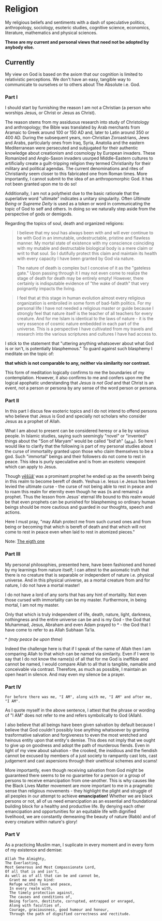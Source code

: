# Religion
My religious beliefs and sentiments with a dash of speculative politics, anthropology, sociology, esoteric studies, cognitive science, economics, literature, mathematics and physical sciences. 

**These are my current and personal views that need not be adopted by anybody else.**

## Currently
My view on God is based on the axiom that our cognition is limited to relativistic perceptions. We don't have an easy, tangible way to communicate to ourselves or to others about The Absolute i.e. God.

### Part I
I should start by furnishing the reason I am not a Christian (a person who worships Jesus, or Christ or Jesus as Christ). 

The reason stems from my assiduous research into study of Christology and anthropology; the Bible was translated by Arab merchants from Aramaic to Greek around 100 or 150 AD and, later to Latin around 350 or 400 AD. During the subsequent years, non-Christian Zoroastrians, Jews and Arabs, particularly ones from Iraq, Syria, Anatolia and the eastern Mediterranean were persecuted and subjugated for their authentic knowledge about creationism and cosmology by European invaders. These Romanized and Anglo-Saxon invaders usurped Middle-Eastern cultures to artificially create a guilt-tripping religion they termed Christianity for their military and political agendas. The current denominations and rites of Christianity seem closer to this fabricated one from Roman times. More importantly, I cannot submit to the idea of an anthropomorphic God. It has not been granted upon me to do so!

Additionally, I am not a polytheist due to the basic rationale that the superlative word "ultimate" indicates a unitary singularity. Often *Ultimate Being* or *Supreme Deity* is used as a token or word in communicating the topic of God to self and others. In doing so we naturally step aside from the perspective of gods or demigods.  

Regarding the topics of soul, death and organized religions: 
> I believe that my soul has always been with and will ever continue to be with God in an immutable, undestructable, pristine and flawless manner. My mortal state of existence with my conscience coinciding with my mutable and destructable biological body is a mere claim or writ to that soul. So I dutifully protect this claim and maintain its health with every capacity I have been granted by God via nature. 

> The nature of death is complex but I conceive of it as the "gateless gate." Upon passing through it I may not even come to realize the stage of death for death may be entirely empty! However, there certainly is indisputable evidence of "the wake of death" that very poignantly impacts the living. 

> I feel that at this stage in human evolution almost every religious organization is embroiled in some form of bad-faith politics. For my personal life I have not needed a religious master or guide because I strongly feel that nature itself is the teacher of all teachers for every creature. And for me Islam is identical to the laws of nature - it is the very essence of cosmic nature embedded in each part of the universe. This is a perspective I have cultivated from my travels and research into the various scriptures and cultures I have had access to. 

I stick to the statement that "uttering anything whatsoever about what God is or isn't, is potentially blasphemous." To guard against such blasphemy I meditate on the topic of: 

**that which is not comparable to any, neither via similarity nor contrast.**

This form of meditation logically confirms to me the boundaries of my contemplation. However, it also confirms to me and confers upon me the logical apophatic understanding that *Jesus is not God* and that Christ is an event, not a person or persona by any sense of the word person or persona. 

### Part II
In this part I discus few esoteric topics and I do not intend to offend persons who believe that Jesus is God and specially not scholars who consider Jesus as a prophet of Allah. 

What I am about to present can be considered heresy or a lie by various people. In Islamic studies, saying such seemingly "novel" or "invented" things about the "Son of Maryam" would be called "bid'ah" ([بدعة](https://en.wikipedia.org/wiki/Bid%CA%BBah)). So here I would like to clarify that the following is part of my personal studies about the curse of immortality granted upon those who claim themselves to be a god. Such "immortal" beings and their followers do not come to rest in peace. This idea is purly speculative and is from an esoteric viewpoint which can apply to Jesus.  

Though [yēšūă‘](https://en.wikipedia.org/wiki/Yeshua) was a prominant prophet he ended up as the seventh being in this realm to become bereft of death. Yeshua i.e. Iesus i.e Jesus has been levied the ultimate curse - the curse of not being able to rest in peace and to roam this realm for eternity even though he was (is and remains) a prophet. Thus the lesson from Jesus' eternal life bound to this realm would be that even prophets can be punished for blaspheming so ordinary human beings should be more cautious and guarded in our thoughts, speech and actions. 

Here I must pray, "may Allah protect me from such cursed ones and from being or becoming that which is bereft of death and that which will not come to rest in peace even when laid to rest in atomized pieces."   

Note: [The eigth one](https://github.com/my-beliefs/speculative/blob/master/the-eigth-one.md)

### Part III
My personal philosophies, presented here, have been fashioned and honed by my learnings from nature itself; I can attest to the axiomatic truth that there is no creature that is separable or independent of nature i.e. physical universe. And in this physical universe, as a mortal creature from and for nature, I do not have a mortal master! 

I do not have a lord of any sorts that has any hint of mortality. Not even those cursed with immortality can be my master. Furthermore, in being mortal, I am not my master. 

Only that which is truly independent of life, death, nature, light, darkness, nothingness and the entire universe can be and is my God - the God that Muhammad, Jesus, Abraham and even Adam prayed to **^** - the God that I have come to refer to as Allah Subhaan Ta'la. 

**^** *(may peace be upon thme)*

Indeed the challenge here is that if I speak of the name of Allah then I am comparing Allah to that which can be named via similarity. Even if I were to say that I do not know the name(s) of all that for me God is ineffible and cannot be named, I would compare Allah to all that is tangible, namable and conceivable via contrast. Therefore, as much as possible, I maintain an open heart in silence. And may even my silence be a prayer. 

### Part IV

`For before there was me, "I AM", along with me, "I AM" and after me, "I AM".` 

As I quote myself in the above sentence, I attest that the phrase or wording of "I AM" does not refer to me and refers symbolically to God (Allah). 

I also believe that all beings have been given salvation by default because I believe that God couldn't possibly lose anything whatsoever by granting trasformative salvation and forgiveness to even the most wretched and heinous entity upon that entity's demise. This does not imply that we ought to give up on goodness and adopt the path of murderous fiends. Even in light of my view about salvation - the crooked, the insidious and the fiendish cannot be excused by members of a just society to rampantly cast lots, cast judgement and cast aspersions through their unethical schemes and scams! 

More importantly, even though receiving salvation from God might be guaranteed there seems to be no guarantee for a person or a group of persons to receive emancipation from one-another. This is why causes like the Black Lives Matter movement are more important to me in a pragmatic sense than religious movements - they highlight the plight and struggle of all peoples in our attempt to achieve **emancipation!** Whether we are black persons or not, all of us need emancipation as an essential and foundational building block for a healthy and productive life. By denying each other emancipation and opportunities for an equitable life with dignified livelihood, we are constantly demeaning the beauty of nature (Rabb) and of every creature within nature's glory! 

### Part V

As a practicing Muslim man, I suplicate in every moment and in every form of my existence and demise:

```
Allah The Almighty,
The Everlasting,
Most Generous and Most Compassionate Lord,
Of all that is and isn't,
As well as of all that can be and cannot be,
  Grant me and my kind:
  Refuge within love and peace,
  In every realm with,
  The timely protection against,
  The causes and conditions of,
  Being forlorn, destitute, corrupted, entrapped or enraged,
  Along with faculties of,
  Courage, graciousness, good humour and honour,
  Through the path of dignified correctness and rectitude.
```
